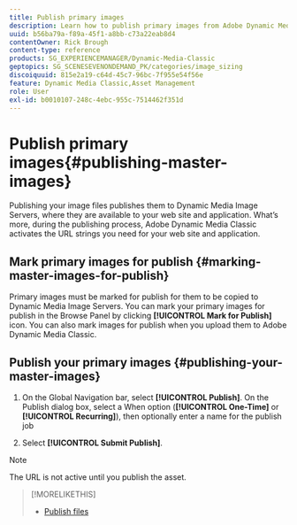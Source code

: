 ```yaml
---
title: Publish primary images
description: Learn how to publish primary images from Adobe Dynamic Media Classic.
uuid: b56ba79a-f89a-45f1-a8bb-c73a22eab8d4
contentOwner: Rick Brough
content-type: reference
products: SG_EXPERIENCEMANAGER/Dynamic-Media-Classic
geptopics: SG_SCENESEVENONDEMAND_PK/categories/image_sizing
discoiquuid: 815e2a19-c64d-45c7-96bc-7f955e54f56e
feature: Dynamic Media Classic,Asset Management
role: User
exl-id: b0010107-248c-4ebc-955c-7514462f351d
---
```

# Publish primary images{#publishing-master-images}

Publishing your image files publishes them to Dynamic Media Image Servers, where they are available to your web site and application. What’s more, during the publishing process, Adobe Dynamic Media Classic activates the URL strings you need for your web site and application.

## Mark primary images for publish {#marking-master-images-for-publish}

Primary images must be marked for publish for them to be copied to Dynamic Media Image Servers. You can mark your primary images for publish in the Browse Panel by clicking **[!UICONTROL Mark for Publish]** icon. You can also mark images for publish when you upload them to Adobe Dynamic Media Classic.

## Publish your primary images {#publishing-your-master-images}

1. On the Global Navigation bar, select **[!UICONTROL Publish]**. On the Publish dialog box, select a When option (**[!UICONTROL One-Time]** or **[!UICONTROL Recurring]**), then optionally enter a name for the publish job

1. Select **[!UICONTROL Submit Publish]**.

>[!NOTE]
>
>The URL is not active until you publish the asset.

>[!MORELIKETHIS]
>
>* [Publish files](publishing-files.md#publishing_files)
